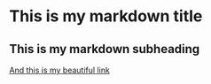 # This is my markdown title

## This is my markdown subheading

[And this is my beautiful link](http://www.google.com)
